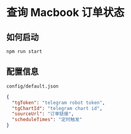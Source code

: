 # 查询 Macbook 订单状态

## 如何启动

```Shell
npm run start
```

## 配置信息

`config/default.json`

```json
{
  "tgToken": "telegram robot token",
  "tgChartId": "telegram chart id",
  "sourceUrl": "订单链接",
  "scheduleTimes": "定时触发"
}
```
